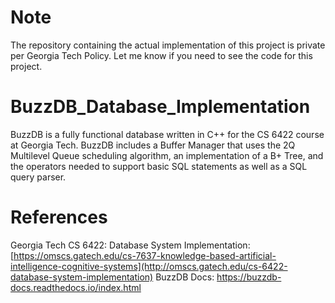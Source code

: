 # Note
The repository containing the actual implementation of this project is private per Georgia Tech Policy. Let me know if you need to see the code for this project.

# BuzzDB_Database_Implementation
BuzzDB is a fully functional database written in C++ for the CS 6422 course at Georgia Tech. BuzzDB includes a Buffer Manager that uses the 2Q Multilevel Queue scheduling algorithm, an implementation of a B+ Tree, and the operators needed to support basic SQL statements as well as a SQL query parser.

# References
Georgia Tech CS 6422: Database System Implementation: [https://omscs.gatech.edu/cs-7637-knowledge-based-artificial-intelligence-cognitive-systems](http://omscs.gatech.edu/cs-6422-database-system-implementation)
BuzzDB Docs: https://buzzdb-docs.readthedocs.io/index.html

